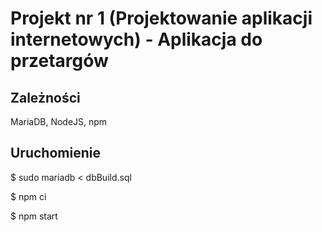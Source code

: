 # Projekt nr 1 (Projektowanie aplikacji internetowych) - Aplikacja do przetargów

## Zależności

MariaDB, NodeJS, npm

## Uruchomienie

$ sudo mariadb < dbBuild.sql

$ npm ci

$ npm start
